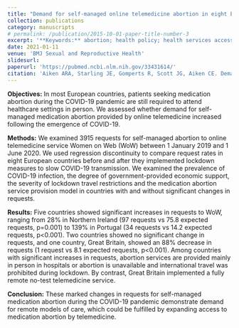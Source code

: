 ```yaml
---
title: "Demand for self-managed online telemedicine abortion in eight European countries during the COVID-19 pandemic: a regression discontinuity analysis"
collection: publications
category: manuscripts
# permalink: /publication/2015-10-01-paper-title-number-3
excerpt: '**Keywords:** abortion; health policy; health services accessibility'
date: 2021-01-11
venue: 'BMJ Sexual and Reproductive Health'
slidesurl: 
paperurl: 'https://pubmed.ncbi.nlm.nih.gov/33431614/'
citation: 'Aiken ARA, Starling JE, Gomperts R, Scott JG, Aiken CE. Demand for self-managed online telemedicine abortion in eight European countries during the COVID-19 pandemic: a regression discontinuity analysis. BMJ Sex Reprod Health. 2021 Oct;47(4):238-245. doi: 10.1136/bmjsrh-2020-200880. Epub 2021 Jan 11. PMID: 33431614; PMCID: PMC7802389.'
---
```


**Objectives:** In most European countries, patients seeking medication abortion during the COVID-19 pandemic are still required to attend healthcare settings in person. We assessed whether demand for self-managed medication abortion provided by online telemedicine increased following the emergence of COVID-19.

**Methods:** We examined 3915 requests for self-managed abortion to online telemedicine service Women on Web (WoW) between 1 January 2019 and 1 June 2020. We used regression discontinuity to compare request rates in eight European countries before and after they implemented lockdown measures to slow COVID-19 transmission. We examined the prevalence of COVID-19 infection, the degree of government-provided economic support, the severity of lockdown travel restrictions and the medication abortion service provision model in countries with and without significant changes in requests.

**Results:** Five countries showed significant increases in requests to WoW, ranging from 28% in Northern Ireland (97 requests vs 75.8 expected requests, p=0.001) to 139% in Portugal (34 requests vs 14.2 expected requests, p<0.001). Two countries showed no significant change in requests, and one country, Great Britain, showed an 88% decrease in requests (1 request vs 8.1 expected requests, p<0.001). Among countries with significant increases in requests, abortion services are provided mainly in person in hospitals or abortion is unavailable and international travel was prohibited during lockdown. By contrast, Great Britain implemented a fully remote no-test telemedicine service.

**Conclusion:** These marked changes in requests for self-managed medication abortion during the COVID-19 pandemic demonstrate demand for remote models of care, which could be fulfilled by expanding access to medication abortion by telemedicine.